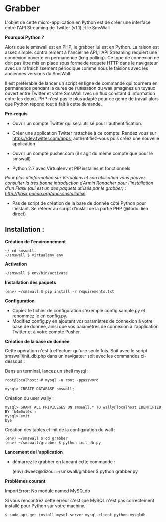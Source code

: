 Grabber
=======

L'objet de cette micro-application en Python est de créer une interface entre l'API Streaming de Twitter (v1.1) et le SmsWall

__Pourquoi Python ?__

Alors que le smswall est en PHP, le grabber lui est en Python. La raison est assez simple: contrairement à l'ancienne API, l'API Streaming requiert une connexion ouverte en permanence (long polling). Ce type de connexion ne doit pas être mis en place sous forme de requete HTTP dans le navigateur avec un rafraichissement périodique comme nous le faisions avec les anciennes versions du SmsWall.

Il est préférable de lancer un script en ligne de commande qui tournera en permanence pendant la durée de l'utilisation du wall (imaginez un tuyaux ouvert entre Twitter et votre SmsWall avec un flux constant d'information entre les deux). PHP n'est pas le plus adapté pour ce genre de travail alors que Python répond tout à fait à cette demande.

__Pré-requis__

- Ouvrir un compte Twitter qui sera utilisé pour l'authentification.

- Créer une application Twitter rattachée à ce compte: Rendez vous sur https://dev.twitter.com/apps, authentifiez-vous puis créez une nouvelle application

- Ouvrir un compte pusher.com (il s'agit du même compte que pour le smswall)

- Python 2.7 avec Virtualenv et PIP installés et fonctionnels

_Pour plus d'information sur Virtualenv et son utilisation vous pouvez consulter la très bonne introduction d'Armin Ronacher pour l'installation d'un Flask (qui est un des paquets utilisés par le grabber) : http://flask.pocoo.org/docs/installation_

- Pas de script de création de la base de donnée côté Python pour l'instant. Se référer au script d'install de la partie PHP (@todo: lien direct)


Installation :
--------------

__Création de l'environnement__


    ~/ cd smswall
    ~/smswall $ virtualenv env


__Activation__


    ~/smswall $ env/bin/activate


__Installation des paquets__


    (env) ~/smswall $ pip install -r requirements.txt


__Configuration__

- Copiez le fichier de configuration d'exemple config.sample.py et renommez le en config.py.
- Modifiez config.py en ajoutant vos paramètres de connexion à votre base de donnée, ainsi que vos paramètres de connexion à l'application Twitter et à votre compte Pusher.

__Création de la base de donnée__

Cette opération n'est à effectuer qu'une seule fois. Soit avec le script smswall/init_db.php dans un navigateur soit avec les commandes ci-dessous :

Dans un terminal, lancez un shell mysql :

	root@localhost:~# mysql -u root -ppassword

	mysql> CREATE DATABASE smswall;

Création du user wally :

	mysql> GRANT ALL PRIVILEGES ON smswall.* TO wally@localhost IDENTIFIED BY 'k4m0ul0x';
	mysql> exit
	bye

Création des tables et init de la configuration du wall :

	(env) ~/smswall $ cd grabber
	(env) ~/smswall/grabber $ python init_db.py


__Lancement de l'application__

- démarrez le grabber en lancant cette commande :

    (env) dweez@dizou: ~/smswall/grabber $ python grabber.py 


__Problèmes courant__

ImportError: No module named MySQLdb

Si vous rencontrez cette erreur c'est que MySQL n'est pas correctement installé pour Python sur votre machine.


    $ sudo apt-get install mysql-server mysql-client python-mysqldb
